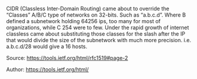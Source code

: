 CIDR (Classless Inter-Domain Routing) came about to override the “Classes” A/B/C type of networks on 32-bits. Such as “a.b.c.d”. Where B defined a subnetwork holding 64256 ips, too many for most of organizations, while C 254 were to few. 
Under the rapid growth of internet classless came about substituting those classes for the slash after the IP that would divide the size of the subnetwork with much more precision. i.e. a.b.c.d/28 would give a 16 hosts.

Source: https://tools.ietf.org/html/rfc1519#page-2

Author: https://tools.ietf.org/html/